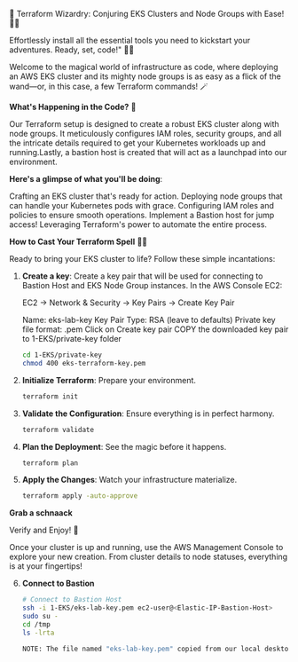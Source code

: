 🚀 Terraform Wizardry: Conjuring EKS Clusters and Node Groups with Ease! 🧙‍♂️

Effortlessly install all the essential tools you need to kickstart your adventures. Ready, set, code!" 🚀✨


Welcome to the magical world of infrastructure as code, where deploying an AWS EKS cluster and its mighty node groups is as easy as a flick of the wand—or, in this case, a few Terraform commands! 🪄

**What's Happening in the Code?** 🌟

Our Terraform setup is designed to create a robust EKS cluster along with node groups. It meticulously configures IAM roles, security groups, and all the intricate details required to get your Kubernetes workloads up and running.Lastly, a bastion host is created that will act as a launchpad into our environment.


**Here's a glimpse of what you'll be doing**:


Crafting an EKS cluster that's ready for action.
Deploying node groups that can handle your Kubernetes pods with grace.
Configuring IAM roles and policies to ensure smooth operations.
Implement a Bastion host for jump access! 
Leveraging Terraform's power to automate the entire process.

**How to Cast Your Terraform Spell** 🧙‍♀️

Ready to bring your EKS cluster to life? Follow these simple incantations:

1. **Create a key**: Create a key pair that will be used for connecting to Bastion Host and EKS Node Group instances. In the AWS Console EC2:
   
   EC2 -> Network & Security -> Key Pairs -> Create Key Pair

   Name: eks-lab-key
   Key Pair Type: RSA (leave to defaults)
   Private key file format: .pem
   Click on Create key pair
   COPY the downloaded key pair to 1-EKS/private-key folder

   ```bash
   cd 1-EKS/private-key
   chmod 400 eks-terraform-key.pem

2. **Initialize Terraform**: Prepare your environment.
   ```bash
   terraform init

3. **Validate the Configuration**: Ensure everything is in perfect harmony.
   ```bash
   terraform validate

4. **Plan the Deployment**: See the magic before it happens.
   ```bash
   terraform plan

5. **Apply the Changes**: Watch your infrastructure materialize.
   ```bash
   terraform apply -auto-approve

**Grab a schnaack**

Verify and Enjoy! 🎉

Once your cluster is up and running, use the AWS Management Console to explore your new creation. From cluster details to node statuses, everything is at your fingertips!

6. **Connect to Bastion**
   ```bash
   # Connect to Bastion Host
   ssh -i 1-EKS/eks-lab-key.pem ec2-user@<Elastic-IP-Bastion-Host>
   sudo su -
   cd /tmp
   ls -lrta

   NOTE: The file named "eks-lab-key.pem" copied from our local desktop to Bastion "/tmp" folder.